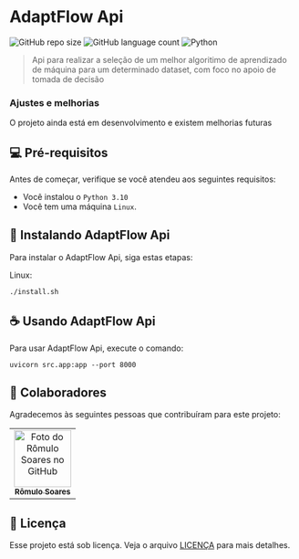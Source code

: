# AdaptFlow Api

![GitHub repo size](https://img.shields.io/github/repo-size/Self-Adaptive-Systems-IC/adaptflow_api?style=for-the-badge)
![GitHub language count](https://img.shields.io/github/languages/count/Self-Adaptive-Systems-IC/adaptflow_api?style=for-the-badge)
![Python](https://img.shields.io/badge/Python-14354C?style=for-the-badge&logo=python&logoColor=white)

<!-- <img src="imagem.png" alt="Exemplo imagem"> -->

> Api para realizar a seleção de um melhor algoritimo de aprendizado de máquina para um determinado dataset, com foco no apoio de tomada de decisão

### Ajustes e melhorias

O projeto ainda está em desenvolvimento e existem melhorias futuras

## 💻 Pré-requisitos

Antes de começar, verifique se você atendeu aos seguintes requisitos:

- Você instalou o  `Python 3.10`
- Você tem uma máquina `Linux`.
<!-- - Você leu `<guia / link / documentação_relacionada_ao_projeto>`. -->

## 🚀 Instalando AdaptFlow Api

Para instalar o AdaptFlow Api, siga estas etapas:

Linux:
```bash
./install.sh
```


## ☕ Usando AdaptFlow Api

Para usar AdaptFlow Api, execute o comando:

```
uvicorn src.app:app --port 8000
```


## 🤝 Colaboradores

Agradecemos às seguintes pessoas que contribuíram para este projeto:

<table>
  <tr>
    <td align="center">
      <a href="#" title="defina o titulo do link">
        <img src="https://github.com/romulolassoares.png" width="100px;" alt="Foto do Rômulo Soares no GitHub"/><br>
        <sub>
          <b>Rômulo Soares</b>
        </sub>
      </a>
    </td>
  </tr>
</table>


## 📝 Licença

Esse projeto está sob licença. Veja o arquivo [LICENÇA](LICENSE.md) para mais detalhes.